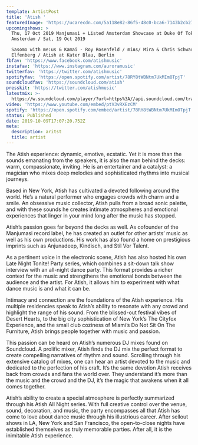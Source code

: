 ```yaml
---
template: ArtistPost
title: 'Atish '
featuredImage: 'https://ucarecdn.com/5a118e82-86f5-48c0-bca6-7143b2cb27ef/'
upcomingshows: >
  Thu, 17 Oct 2019 Manjumasi + Listed Amsterdam Showcase at Duke Of Tokyo,
  Amsterdam / Sat, 19 Oct 2019 

  Sasomo with me:us & Kamai - Roy Rosenfeld / miAs/ Mira & Chris Schwarzwälder/
  Elfenberg / Atish at Kater Blau, Berlin
fbfav: 'https://www.facebook.com/atishmusic'
instafav: 'https://www.instagram.com/auroramusic'
twitterfav: 'https://twitter.com/atishmusic'
spotifyfav: 'https://open.spotify.com/artist/78RY8tWBNtm7UkMImOTpjT'
soundcloudfav: 'https://soundcloud.com/atish'
presskit: 'https://twitter.com/atishmusic'
latestmix: >-
  https://w.soundcloud.com/player/?url=https%3A//api.soundcloud.com/tracks/649656104&color=%23ff5500&auto_play=false&hide_related=false&show_comments=true&show_user=true&show_reposts=false&show_teaser=true&visual=true
video: 'https://www.youtube.com/embed/ptV3vRXEzCM'
spotify: 'https://open.spotify.com/embed/artist/78RY8tWBNtm7UkMImOTpjT'
status: Published
date: 2019-10-09T17:07:20.752Z
meta:
  description: aritst
  title: artist
---
```

The Atish experience: dynamic, emotive, ecstatic. Yet it is more than the sounds emanating from the speakers, it is also the man behind the decks: warm, compassionate, inviting. He is an entertainer and a catalyst: a magician who mixes deep melodies and sophisticated rhythms into musical journeys.



Based in New York, Atish has cultivated a devoted following around the world. He’s a natural performer who engages crowds with charm and a smile. An obsessive music collector, Atish pulls from a broad sonic palette, and with these sounds he creates intimate atmospheres and emotional experiences that linger in your mind long after the music has stopped.



Atish’s passion goes far beyond the decks as well. As cofounder of the Manjumasi record label, he has created an outlet for other artists’ music as well as his own productions. His work has also found a home on prestigious imprints such as Anjunadeep, Kindisch, and Stil Vor Talent.



As a pertinent voice in the electronic scene, Atish has also hosted his own Late Night Tonite! Party series, which combines a sit-down talk show interview with an all-night dance party. This format provides a richer context for the music and strengthens the emotional bonds between the audience and the artist. For Atish, it allows him to experiment with what dance music is and what it can be.



Intimacy and connection are the foundations of the Atish experience. His multiple residencies speak to Atish’s ability to resonate with any crowd and highlight the range of his sound. From the blissed-out festival vibes of Desert Hearts, to the big city sophistication of New York’s The Cityfox Experience, and the small club coziness of Miami’s Do Not Sit On The Furniture, Atish brings people together with music and passion.



This passion can be heard on Atish’s numerous DJ mixes found on Soundcloud. A prolific mixer, Atish finds the DJ mix the perfect format to create compelling narratives of rhythm and sound. Scrolling through his extensive catalog of mixes, one can hear an artist devoted to the music and dedicated to the perfection of his craft. It’s the same devotion Atish receives back from crowds and fans the world over. They understand it’s more than the music and the crowd and the DJ, it’s the magic that awakens when it all comes together.



Atish’s ability to create a special atmosphere is perfectly summarized through his Atish All Night series. With full creative control over the venue, sound, decoration, and music, the party encompasses all that Atish has come to love about dance music through his illustrious career. After sellout shows in LA, New York and San Francisco, the open-to-close nights have established themselves as truly memorable parties. After all, it is the inimitable Atish experience.

